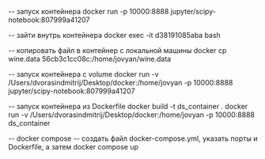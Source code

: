 -- запуск контейнера
docker run -p 10000:8888 jupyter/scipy-notebook:807999a41207

-- зайти внутрь контейнера
docker exec -it d38191085aba bash

-- копировать файл в контейнер с локальной машины
docker cp wine.data 56cb3c1cc08c:/home/jovyan/wine.data

-- запуск контейнера с volume
docker run -v /Users/dvorasindmitrij/Desktop/docker:/home/jovyan -p 10000:8888 jupyter/scipy-notebook:807999a41207

-- запуск контейнера из Dockerfile
docker build -t ds_container .
docker run -v /Users/dvorasindmitrij/Desktop/docker:/home/jovyan -p 10000:8888 ds_container

-- docker compose
-- создать файл docker-compose.yml, указать порты и Dockerfile, а затем
docker compose up